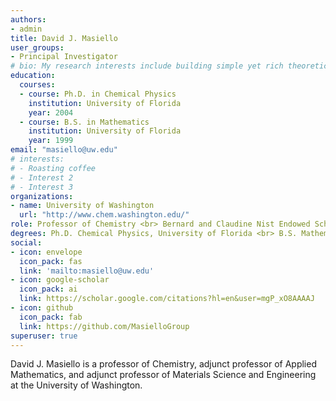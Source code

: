 ```yaml
---
authors:
- admin
title: David J. Masiello
user_groups:
- Principal Investigator
# bio: My research interests include building simple yet rich theoretical models and numerical simulation tools to understand nanoscale optical, magnetic, electronic, and thermal phenomena mediated by surface plasmons.
education:
  courses:
  - course: Ph.D. in Chemical Physics
    institution: University of Florida
    year: 2004
  - course: B.S. in Mathematics
    institution: University of Florida
    year: 1999
email: "masiello@uw.edu"
# interests:
# - Roasting coffee
# - Interest 2
# - Interest 3
organizations:
- name: University of Washington 
  url: "http://www.chem.washington.edu/"
role: Professor of Chemistry <br> Bernard and Claudine Nist Endowed Scholar in Chemistry <br> Adjunct Professor of Materials Science and Engineering <br> Adjunct Professor of Applied Mathematics
degrees: Ph.D. Chemical Physics, University of Florida <br> B.S. Mathematics, University of Florida
social:
- icon: envelope
  icon_pack: fas
  link: 'mailto:masiello@uw.edu'
- icon: google-scholar
  icon_pack: ai
  link: https://scholar.google.com/citations?hl=en&user=mgP_xO8AAAAJ
- icon: github
  icon_pack: fab
  link: https://github.com/MasielloGroup
superuser: true
---
```


David J. Masiello is a professor of Chemistry, adjunct professor of Applied Mathematics, and adjunct professor of Materials Science and Engineering at the University of Washington. 
